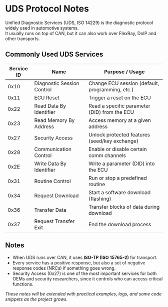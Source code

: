 # UDS Protocol Notes

Unified Diagnostic Services (UDS, ISO 14229) is the diagnostic protocol widely used in automotive systems.  
It usually runs on top of CAN, but it can also work over FlexRay, DoIP and other transports.  


## Commonly Used UDS Services

| Service ID | Name                        | Purpose / Usage                               |
|------------|-----------------------------|-----------------------------------------------|
| 0x10       | Diagnostic Session Control  | Change ECU session (default, programming, etc.)|
| 0x11       | ECU Reset                   | Trigger a reset on the ECU                    |
| 0x22       | Read Data By Identifier     | Read a specific parameter (DID) from the ECU  |
| 0x23       | Read Memory By Address      | Access memory at a given address              |
| 0x27       | Security Access             | Unlock protected features (seed/key exchange) |
| 0x28       | Communication Control       | Enable or disable certain comm channels       |
| 0x2E       | Write Data By Identifier    | Write a parameter (DID) into the ECU          |
| 0x31       | Routine Control             | Run or stop a predefined routine              |
| 0x34       | Request Download            | Start a software download (flashing)          |
| 0x36       | Transfer Data               | Transfer blocks of data during download       |
| 0x37       | Request Transfer Exit       | End the download process                      |


## Notes
- When UDS runs over CAN, it uses **ISO-TP (ISO 15765-2)** for transport.  
- Every service has a positive response, but also a set of negative response codes (NRCs) if something goes wrong.  
- Security Access (0x27) is one of the most important services for both OEMs and security researchers, since it controls who can access critical functions.  

*These notes will be extended with practical examples, logs, and some code snippets as the project grows.*
